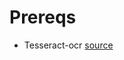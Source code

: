 # Prereqs

- Tesseract-ocr [source](https://github.com/tesseract-ocr/tesseract#installing-tesseract)
